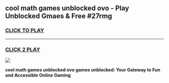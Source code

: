 
## cool math games unblocked ovo - Play Unblocked Gmaes & Free #27rmg
<h3>
<a href="https://premium.freeplayer.one?title=cool_math_games_unblocked_ovo&ref=01M">CLICK TO PLAY</a></h3>
<hr>

<h3>
<a href="https://premium.freeplayer.one?title=cool_math_games_unblocked_ovo&ref=01M">CLICK 2 PLAY</a>
  
</h3>

<a href="https://premium.freeplayer.one?title=cool_math_games_unblocked_ovo&ref=01M"><img src="https://clearcache.store/games.png"></a>


**cool math games unblocked ovo games unblocked: Your Gateway to Fun and Accessible Online Gaming**
